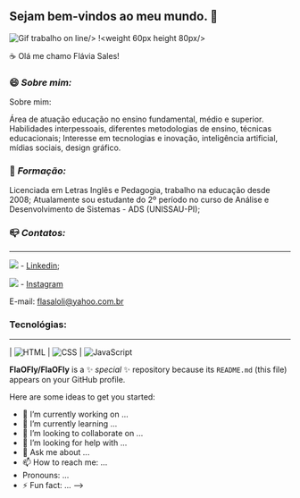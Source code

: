 ## Sejam bem-vindos ao meu mundo. 👋

![Gif trabalho on line](https://media2.giphy.com/media/v1.Y2lkPTc5MGI3NjExcXZuMXdjcWg5aDA5MG4yM3VnNWdpeWRxajhudHdxZXltcmwyN3QzayZlcD12MV9pbnRlcm5hbF9naWZfYnlfaWQmY3Q9Zw/px9v45I39CcxyXPqEy/giphy.gif)/>
!<img><weight 60px height 80px/>


☕ Olá me chamo Flávia Sales!

### 😄 *Sobre mim:*
Sobre mim:

Área de atuação educação no ensino fundamental, médio e superior.
Habilidades interpessoais, diferentes metodologias de ensino, técnicas educacionais; Interesse em tecnologias e inovação, inteligência artificial, mídias sociais, design gráfico.

### 📖 *Formação:*

Licenciada em Letras Inglês e Pedagogia, trabalho na educação desde 2008;
Atualamente sou estudante do 2º período no curso de Análise e Desenvolvimento de Sistemas - ADS (UNISSAU-PI);

### 📪 *Contatos:*
____________________________________________________
<img src="https://img.shields.io/badge/LinkedIn-000?style=for-the-badge&logo=linkedin&logoColor=white">  - [Linkedin](https://www.linkedin.com/in/fl%C3%A1via-sales-oliveira-25341b69/overlay/contact-info/?lipi=urn%3Ali%3Apage%3Ad_flagship3_profile_view_base%3B4QwmShyoR%2B6%2FGCECNzR09A%3D%3D);

<img src="https://br.freepik.com/vetores-gratis/icone-do-instagram_954290.htm#fromView=keyword&page=1&position=1&uuid=2fd9ec82-adcb-43d1-81d5-86e24f097da6&query=Instagram"> - [Instagram](https://www.instagram.com/flaviasaleslliveira/)

E-mail: flasaloli@yahoo.com.br

### Tecnológias:
____________________________________________________
| ![HTML](https://img.shields.io/badge/HTML-000?style=for-the-badge&logo=html5&logoColor=30A3DC) | ![CSS](https://img.shields.io/badge/CSS-000?style=for-the-badge&logo=css3&logoColor=E94D5F) | ![JavaScript](https://img.shields.io/badge/JavaScript-000?style=for-the-badge&logo=javascript&logoColor=30A3DC)















**FlaOFly/FlaOFly** is a ✨ _special_ ✨ repository because its `README.md` (this file) appears on your GitHub profile.

Here are some ideas to get you started:

- 🔭 I’m currently working on ...
- 🌱 I’m currently learning ...
- 👯 I’m looking to collaborate on ...
- 🤔 I’m looking for help with ...
- 💬 Ask me about ...
- 📫 How to reach me: ...
-  Pronouns: ...
- ⚡ Fun fact: ...
-->


